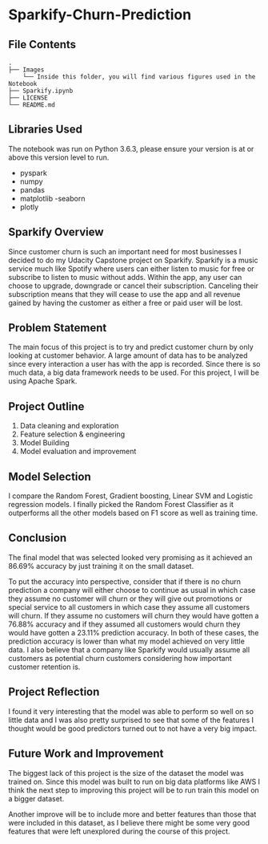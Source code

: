 # Sparkify-Churn-Prediction

## File Contents
    .
    ├── Images
        └── Inside this folder, you will find various figures used in the Notebook
    ├── Sparkify.ipynb    
    ├── LICENSE
    └── README.md

## Libraries Used
The notebook was run on Python 3.6.3, please ensure your version is at or above this version level to run.

- pyspark
- numpy
- pandas
- matplotlib
-seaborn
- plotly

## Sparkify Overview
Since customer churn is such an important need for most businesses I decided to do my Udacity Capstone project on Sparkify. Sparkify is a music service much like Spotify where users can either listen to music for free or subscribe to listen to music without adds. Within the app, any user can choose to upgrade, downgrade or cancel their subscription. Canceling their subscription means that they will cease to use the app and all revenue gained by having the customer as either a free or paid user will be lost.

## Problem Statement
The main focus of this project is to try and predict customer churn by only looking at customer behavior. A large amount of data has to be analyzed since every interaction a user has with the app is recorded. Since there is so much data, a big data framework needs to be used. For this project, I will be using Apache Spark.

## Project Outline
1. Data cleaning and exploration
2. Feature selection & engineering
3. Model Building
4. Model evaluation and improvement

## Model Selection
I compare the Random Forest, Gradient boosting, Linear SVM and Logistic regression models. I finally picked the Random Forest Classifier as it outperforms all the other models based on F1 score as well as training time.

## Conclusion
The final model that was selected looked very promising as it achieved an 86.69% accuracy by just training it on the small dataset.

To put the accuracy into perspective, consider that if there is no churn prediction a company will either choose to continue as usual in which case they assume no customer will churn or they will give out promotions or special service to all customers in which case they assume all customers will churn. If they assume no customers will churn they would have gotten a 76.88% accuracy and if they assumed all customers would churn they would have gotten a 23.11% prediction accuracy. In both of these cases, the prediction accuracy is lower than what my model achieved on very little data. I also believe that a company like Sparkify would usually assume all customers as potential churn customers considering how important customer retention is.

## Project Reflection
I found it very interesting that the model was able to perform so well on so little data and I was also pretty surprised to see that some of the features I thought would be good predictors turned out to not have a very big impact.

## Future Work and Improvement
The biggest lack of this project is the size of the dataset the model was trained on. Since this model was built to run on big data platforms like AWS I think the next step to improving this project will be to run train this model on a bigger dataset.

Another improve will be to include more and better features than those that were included in this dataset, as I believe there might be some very good features that were left unexplored during the course of this project.
